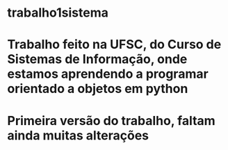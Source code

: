 # trabalho1sistema
# Trabalho feito na UFSC, do Curso de Sistemas de Informação, onde estamos aprendendo a programar orientado a objetos em python
# Primeira versão do trabalho, faltam ainda muitas alterações
